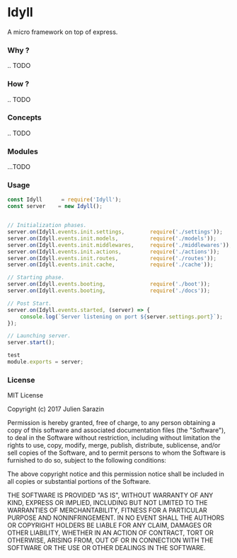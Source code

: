 # Idyll
A micro framework on top of express.


### Why ?
.. TODO

### How ?
.. TODO

### Concepts
.. TODO

### Modules
...TODO

### Usage

```javascript
const Idyll      = require('Idyll');
const server    = new Idyll();


// Initialization phases.
server.on(Idyll.events.init.settings,        require('./settings'));
server.on(Idyll.events.init.models,          require('./models'));
server.on(Idyll.events.init.middlewares,     require('./middlewares'));
server.on(Idyll.events.init.actions,         require('./actions'));
server.on(Idyll.events.init.routes,          require('./routes'));
server.on(Idyll.events.init.cache,           require('./cache'));

// Starting phase.
server.on(Idyll.events.booting,              require('./boot'));
server.on(Idyll.events.booting,              require('./docs'));

// Post Start.
server.on(Idyll.events.started, (server) => {
    console.log(`Server listening on port ${server.settings.port}`);
});

// Launching server.
server.start();

test
module.exports = server;
```

### License
MIT License

Copyright (c) 2017 Julien Sarazin

Permission is hereby granted, free of charge, to any person obtaining a copy
of this software and associated documentation files (the "Software"), to deal
in the Software without restriction, including without limitation the rights
to use, copy, modify, merge, publish, distribute, sublicense, and/or sell
copies of the Software, and to permit persons to whom the Software is
furnished to do so, subject to the following conditions:

The above copyright notice and this permission notice shall be included in all
copies or substantial portions of the Software.

THE SOFTWARE IS PROVIDED "AS IS", WITHOUT WARRANTY OF ANY KIND, EXPRESS OR
IMPLIED, INCLUDING BUT NOT LIMITED TO THE WARRANTIES OF MERCHANTABILITY,
FITNESS FOR A PARTICULAR PURPOSE AND NONINFRINGEMENT. IN NO EVENT SHALL THE
AUTHORS OR COPYRIGHT HOLDERS BE LIABLE FOR ANY CLAIM, DAMAGES OR OTHER
LIABILITY, WHETHER IN AN ACTION OF CONTRACT, TORT OR OTHERWISE, ARISING FROM,
OUT OF OR IN CONNECTION WITH THE SOFTWARE OR THE USE OR OTHER DEALINGS IN THE
SOFTWARE.

